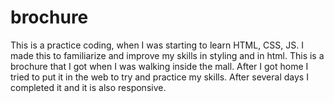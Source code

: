# brochure
This is a practice coding, when I was starting to learn HTML, CSS, JS. I made this to familiarize and improve my skills in styling and in html.
This is a brochure that I got when I was walking inside the mall. After I got home I tried to put it in the web to try and practice my skills.
After several days I completed it and it is also responsive.
